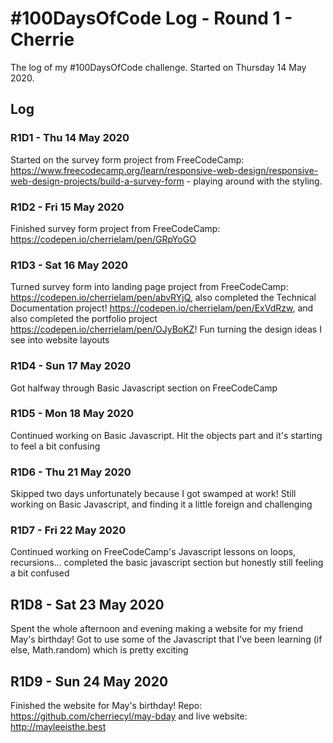 # #100DaysOfCode Log - Round 1 - Cherrie

The log of my #100DaysOfCode challenge. Started on Thursday 14 May 2020.

## Log

### R1D1 - Thu 14 May 2020
Started on the survey form project from FreeCodeCamp: https://www.freecodecamp.org/learn/responsive-web-design/responsive-web-design-projects/build-a-survey-form - playing around with the styling.

### R1D2 - Fri 15 May 2020
Finished survey form project from FreeCodeCamp: https://codepen.io/cherrielam/pen/GRpYoGO

### R1D3 - Sat 16 May 2020
Turned survey form into landing page project from FreeCodeCamp: https://codepen.io/cherrielam/pen/abvRYjQ, also completed the Technical Documentation project! https://codepen.io/cherrielam/pen/ExVdRzw, and also completed the portfolio project https://codepen.io/cherrielam/pen/OJyBoKZ! Fun turning the design ideas I see into website layouts

### R1D4 - Sun 17 May 2020
Got halfway through Basic Javascript section on FreeCodeCamp

### R1D5 - Mon 18 May 2020
Continued working on Basic Javascript. Hit the objects part and it's starting to feel a bit confusing

### R1D6 - Thu 21 May 2020
Skipped two days unfortunately because I got swamped at work! Still working on Basic Javascript, and finding it a little foreign and challenging

### R1D7 - Fri 22 May 2020
Continued working on FreeCodeCamp's Javascript lessons on loops, recursions... completed the basic javascript section but honestly still feeling a bit confused

## R1D8 - Sat 23 May 2020
Spent the whole afternoon and evening making a website for my friend May's birthday! Got to use some of the Javascript that I've been learning (if else, Math.random) which is pretty exciting

## R1D9 - Sun 24 May 2020
Finished the website for May's birthday! Repo: https://github.com/cherriecyl/may-bday and live website: http://mayleeisthe.best
